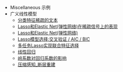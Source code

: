* Miscellaneous 示例
* 广义线性模型
    * [分类特征稀疏的文本](Generalized_Linear_Models/plot_document_classification_20newsgroups.md)
    * [Lasso和Elastic Net(弹性网络)在稀疏信号上的表现](Generalized_Linear_Models/plot_lasso_and_elasticnet.md)
    * [Lasso和Elastic Net(弹性网络)](Generalized_Linear_Models/plot_lasso_coordinate_descent_path.md)
    * [Lasso模型选择:交叉验证 / AIC / BIC](Generalized_Linear_Models/plot_lasso_model_selection.md)
    * [多任务Lasso实现联合特征选择](Generalized_Linear_Models/plot_multi_task_lasso_support.md)
    * [线性回归](Generalized_Linear_Models/plot_ols.md)
    * [岭系数对回归系数的影响](Generalized_Linear_Models/plot_ridge_path.md)
    * [压缩感知_断层重建](Generalized_Linear_Models/plot_tomography_l1_reconstruction.md)

